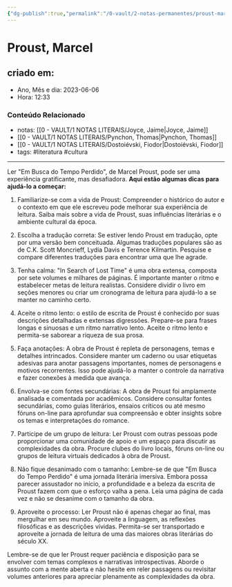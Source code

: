 ```yaml
---
{"dg-publish":true,"permalink":"/0-vault/2-notas-permanentes/proust-marcel/","tags":["permanente","literatura","cultura"],"dgHomeLink":true,"dgShowLocalGraph":true,"dgShowFileTree":true,"dgEnableSearch":true}
---
```


# Proust, Marcel

## criado em: 
-  Ano, Mês e dia: 2023-06-06
- Hora: 12:33

### Conteúdo Relacionado
- notas: [[0 - VAULT/1 NOTAS LITERAIS/Joyce, Jaime\|Joyce, Jaime]]
- [[0 - VAULT/1 NOTAS LITERAIS/Pynchon, Thomas\|Pynchon, Thomas]]
- [[0 - VAULT/1 NOTAS LITERAIS/Dostoiévski, Fiodor\|Dostoiévski, Fiodor]]
- tags: #literatura #cultura 
---

Ler "Em Busca do Tempo Perdido", de Marcel Proust, pode ser uma experiência gratificante, mas desafiadora. **Aqui estão algumas dicas para ajudá-lo a começar:**

1. Familiarize-se com a vida de Proust: Compreender o histórico do autor e o contexto em que ele escreveu pode melhorar sua experiência de leitura. Saiba mais sobre a vida de Proust, suas influências literárias e o ambiente cultural da época.

2. Escolha a tradução correta: Se estiver lendo Proust em tradução, opte por uma versão bem conceituada. Algumas traduções populares são as de C.K. Scott Moncrieff, Lydia Davis e Terence Kilmartin. Pesquise e compare diferentes traduções para encontrar uma que lhe agrade.

3. Tenha calma: "In Search of Lost Time" é uma obra extensa, composta por sete volumes e milhares de páginas. É importante manter o ritmo e estabelecer metas de leitura realistas. Considere dividir o livro em seções menores ou criar um cronograma de leitura para ajudá-lo a se manter no caminho certo.

4. Aceite o ritmo lento: o estilo de escrita de Proust é conhecido por suas descrições detalhadas e extensas digressões. Prepare-se para frases longas e sinuosas e um ritmo narrativo lento. Aceite o ritmo lento e permita-se saborear a riqueza de sua prosa.

5. Faça anotações: A obra de Proust é repleta de personagens, temas e detalhes intrincados. Considere manter um caderno ou usar etiquetas adesivas para anotar passagens importantes, nomes de personagens e motivos recorrentes. Isso pode ajudá-lo a manter o controle da narrativa e fazer conexões à medida que avança.

6. Envolva-se com fontes secundárias: A obra de Proust foi amplamente analisada e comentada por acadêmicos. Considere consultar fontes secundárias, como guias literários, ensaios críticos ou até mesmo fóruns on-line para aprofundar sua compreensão e obter insights sobre os temas e interpretações do romance.

7. Participe de um grupo de leitura: Ler Proust com outras pessoas pode proporcionar uma comunidade de apoio e um espaço para discutir as complexidades da obra. Procure clubes do livro locais, fóruns on-line ou grupos de leitura virtuais dedicados à obra de Proust.

8. Não fique desanimado com o tamanho: Lembre-se de que "Em Busca do Tempo Perdido" é uma jornada literária imersiva. Embora possa parecer assustador no início, a profundidade e a beleza da escrita de Proust fazem com que o esforço valha a pena. Leia uma página de cada vez e não se desanime com o tamanho da obra.

9. Aproveite o processo: Ler Proust não é apenas chegar ao final, mas mergulhar em seu mundo. Aproveite a linguagem, as reflexões filosóficas e as descrições vívidas. Permita-se ser transportado e aproveite a jornada de leitura de uma das maiores obras literárias do século XX.

Lembre-se de que ler Proust requer paciência e disposição para se envolver com temas complexos e narrativas introspectivas. Aborde o assunto com a mente aberta e não hesite em reler passagens ou revisitar volumes anteriores para apreciar plenamente as complexidades da obra.